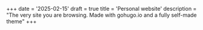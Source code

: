 +++
date = '2025-02-15'
draft = true
title = 'Personal website'
description = "The very site you are browsing. Made with gohugo.io and a fully self-made theme"
+++
